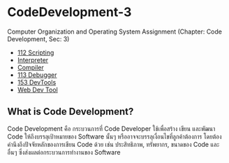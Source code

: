 # CodeDevelopment-3

Computer Organization and Operating System Assignment (Chapter: Code Development, Sec: 3)

 - [112 Scripting](https://awesomeopensource.com/project/elangosundar/awesome-README-templates)
 - [Interpreter](https://github.com/matiassingers/awesome-readme)
 - [Compiler](https://bulldogjob.com/news/449-how-to-write-a-good-readme-for-your-github-project)
 - [113 Debugger](https://bulldogjob.com/news/449-how-to-write-a-good-readme-for-your-github-project)
 - [153 DevTools](https://bulldogjob.com/news/449-how-to-write-a-good-readme-for-your-github-project)
 - [Web Dev Tool](https://bulldogjob.com/news/449-how-to-write-a-good-readme-for-your-github-project)
## What is Code Development?

Code Development คือ กระบวนการที่ Code Developer ใช้เพื่อสร้าง เขียน และพัฒนา Code ให้ถึงบรรลุเป้าหมายของ Software นั้นๆ หรืออาจจะบรรลุเงื่อนไขที่ลูกค้าต้องการ โดยต้องคำนึงถึงปัจจัยหลักของการเขียน Code ด้วย เช่น ประสิทธิภาพ, ทรัพยากร, ขนาดของ Code และอื่นๆ ซึ่งส่งผลต่อกระบวนการทำงานของ Software 
